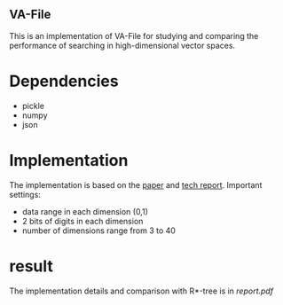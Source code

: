 ## VA-File
This is an implementation of VA-File for studying and comparing the performance of searching in high-dimensional vector spaces. 

# Dependencies
* pickle
* numpy
* json

# Implementation
The implementation is based on the [paper](https://pdfs.semanticscholar.org/63ea/eb0c48175065ffd096aad10aed712c6d7bbb.pdf) and [tech report](https://pdfs.semanticscholar.org/83e4/e3281411ffef40654a4b5d29dae48130aefb.pdf). Important settings:

* data range in each dimension (0,1)
* 2 bits of digits in each dimension
* number of dimensions range from 3 to 40

# result
The implementation details and comparison with R*-tree is in _report.pdf_
